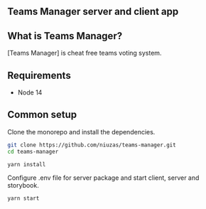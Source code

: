 ## Teams Manager server and client app


## What is Teams Manager?

[Teams Manager] is cheat free teams voting system.

## Requirements

* Node 14

## Common setup

Clone the monorepo and install the dependencies.

```bash
git clone https://github.com/niuzas/teams-manager.git
cd teams-manager
```

```bash
yarn install
```

Configure .env file for server package and start client, server and storybook.

```bash
yarn start
```

